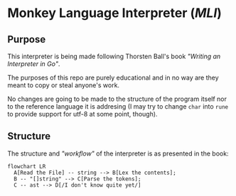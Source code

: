 # Monkey Language Interpreter (*MLI*)

## Purpose

This interpreter is being made following Thorsten Ball's book
*"Writing an Interpreter in Go"*.

The purposes of this repo are purely educational and in no way are they meant
to copy or steal anyone's work.

No changes are going to be made to the structure of the program itself nor to
the reference language it is addresing (I may try to change `char` into `rune`
to provide support for utf-8 at some point, though).

## Structure

The structure and *"workflow"* of the interpreter is as presented in the book:

```mermaid
flowchart LR
  A[Read the File] -- string --> B[Lex the contents];
  B -- "[]string" --> C[Parse the tokens];
  C -- ast --> D[/I don't know quite yet/]
```
